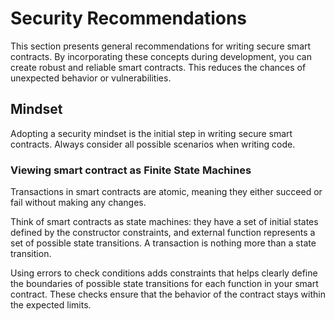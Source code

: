 # Security Recommendations

This section presents general recommendations for writing secure smart contracts. By incorporating these concepts during development, you can create robust and reliable smart contracts. This reduces the chances of unexpected behavior or vulnerabilities.

## Mindset

Adopting a security mindset is the initial step in writing secure smart contracts. Always consider all possible scenarios when writing code.

### Viewing smart contract as Finite State Machines

Transactions in smart contracts are atomic, meaning they either succeed or fail without making any changes.

Think of smart contracts as state machines: they have a set of initial states defined by the constructor constraints, and external function represents a set of possible state transitions. A transaction is nothing more than a state transition.

Using errors to check conditions adds constraints that helps clearly define the boundaries of possible state transitions for each function in your smart contract. These checks ensure that the behavior of the contract stays within the expected limits.
